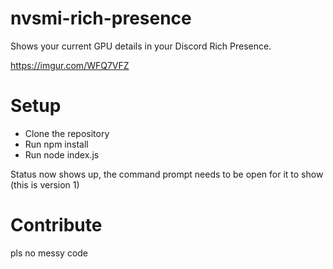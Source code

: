 # nvsmi-rich-presence
Shows your current GPU details in your Discord Rich Presence.

https://imgur.com/WFQ7VFZ

# Setup

- Clone the repository
- Run npm install
- Run node index.js

Status now shows up, the command prompt needs to be open for it to show (this is version 1)

# Contribute

pls no messy code
